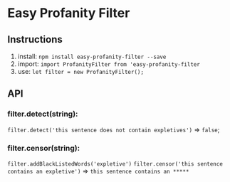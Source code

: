 # Easy Profanity Filter

## Instructions
1. install: `npm install easy-profanity-filter --save`
2. import: `import ProfanityFilter from 'easy-profanity-filter`
3. use: `let filter = new ProfanityFilter();`

## API

### filter.detect(string):
`filter.detect('this sentence does not contain expletives')` => `false`;

### filter.censor(string):
`filter.addBlackListedWords('expletive')`
`filter.censor('this sentence contains an expletive')` => `this sentence contains an *****` 
